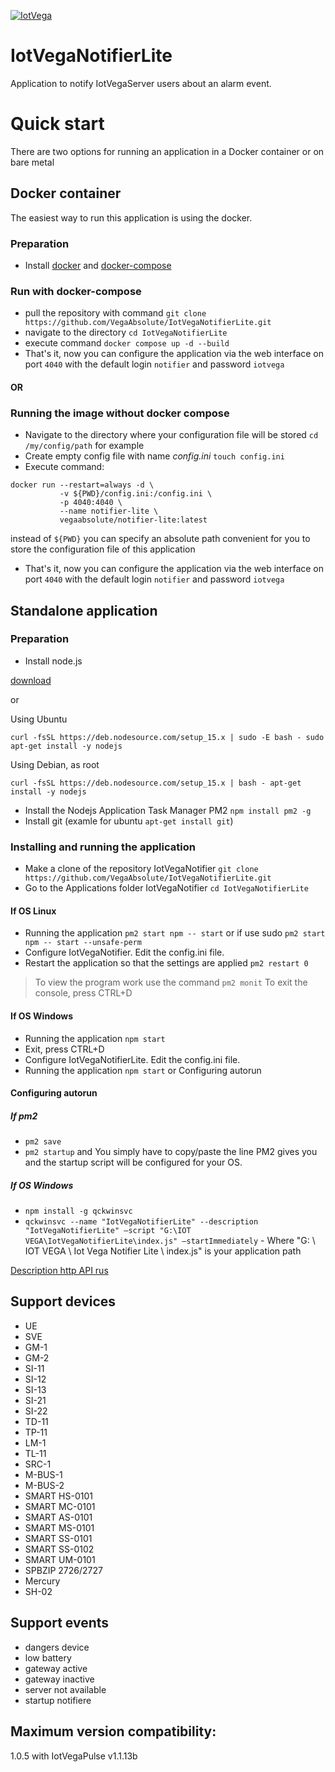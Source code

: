 [![IotVega](http://iotvega.com/images/logo.png)](http://iotvega.com)
# IotVegaNotifierLite
Application to notify IotVegaServer users about an alarm event. 
# Quick start

There are two options for running an application in a Docker container or on bare metal

## Docker container
The easiest way to run this application is using the docker.
### Preparation
- Install [docker](https://docs.docker.com/engine/install/) and [docker-compose](https://docs.docker.com/compose/install/)

### Run with docker-compose
- pull the repository with command `git clone https://github.com/VegaAbsolute/IotVegaNotifierLite.git`
- navigate to the directory `cd IotVegaNotifierLite`
- execute command `docker compose up -d --build`
- That's it, now you can configure the application via the web interface on port `4040` with the default login `notifier` and password `iotvega`

#### OR
### Running the image without docker compose
- Navigate to the directory where your configuration file will be stored `cd /my/config/path` for example
- Create empty config file with name *config.ini*  `touch config.ini`
- Execute command:
```
docker run --restart=always -d \
           -v ${PWD}/config.ini:/config.ini \
           -p 4040:4040 \
           --name notifier-lite \
           vegaabsolute/notifier-lite:latest
```
instead of `${PWD}` you can specify an absolute path convenient for you to store the configuration file of this application
- That's it, now you can configure the application via the web interface on port `4040` with the default login `notifier` and password `iotvega`


## Standalone application
### Preparation
- Install node.js 


[download](https://nodejs.org/en/download/)


or

Using Ubuntu


`curl -fsSL https://deb.nodesource.com/setup_15.x | sudo -E bash -
sudo apt-get install -y nodejs`


Using Debian, as root

`curl -fsSL https://deb.nodesource.com/setup_15.x | bash -
apt-get install -y nodejs`


- Install the Nodejs Application Task Manager PM2 `npm install pm2 -g`
- Install git (examle for ubuntu `apt-get install git`)
### Installing and running the application
- Make a clone of the repository IotVegaNotifier `git clone https://github.com/VegaAbsolute/IotVegaNotifierLite.git`
- Go to the Applications folder IotVegaNotifier `cd IotVegaNotifierLite`
#### If OS Linux
- Running the application `pm2 start npm -- start` or if use sudo `pm2 start npm -- start --unsafe-perm`
- Configure IotVegaNotifier. Edit the config.ini file.
- Restart the application so that the settings are applied `pm2 restart 0`
> To view the program work use the command `pm2 monit`
> To exit the console, press CTRL+D
#### If OS Windows
- Running the application `npm start`
- Exit, press CTRL+D
- Configure IotVegaNotifierLite. Edit the config.ini file.
- Running the application `npm start` or Configuring autorun


#### Configuring autorun
##### If pm2
- `pm2 save`
- `pm2 startup` and You simply have to copy/paste the line PM2 gives you and the startup script will be configured for your OS.
##### If OS Windows
- `npm install -g qckwinsvc`
- `qckwinsvc --name "IotVegaNotifierLite" --description "IotVegaNotifierLite" –script "G:\IOT VEGA\IotVegaNotifierLite\index.js" –startImmediately` - Where "G: \ IOT VEGA \ Iot Vega Notifier Lite \ index.js" is your application path
 
[Description http API rus](api.md)

## Support devices
- UE
- SVE
- GM-1
- GM-2
- SI-11
- SI-12
- SI-13
- SI-21
- SI-22
- TD-11
- TP-11
- LM-1
- TL-11
- SRC-1
- M-BUS-1
- M-BUS-2
- SMART HS-0101
- SMART MC-0101
- SMART AS-0101
- SMART MS-0101
- SMART SS-0101
- SMART SS-0102
- SMART UM-0101
- SPBZIP 2726/2727
- Mercury
- SH-02

## Support events
- dangers device
- low battery
- gateway active
- gateway inactive
- server not available
- startup notifiere

## Maximum version compatibility:
1.0.5 with IotVegaPulse v1.1.13b





